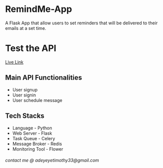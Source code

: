 # RemindMe-App

A Flask App that allow users to set reminders that will be delivered to their emails at a set time.

# Test the API

[Live Link](https://remindme-mailer.herokuapp.com/)

## Main API Functionalities

- User signup
- User signin
- User schedule message

## Tech Stacks

- Language - Python
- Web Server - Flask
- Task Queue - Celery
- Message Broker - Redis
- Monitoring Tool - Flower

###### _contact me @ adeyeyetimothy33@gmail.com_

